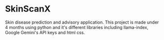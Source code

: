 # SkinScanX
Skin disease prediction and advisory application.
This project is made under 4 months using python and it's different libraries including llama-index, Google Gemini's API keys and html css.<br>
